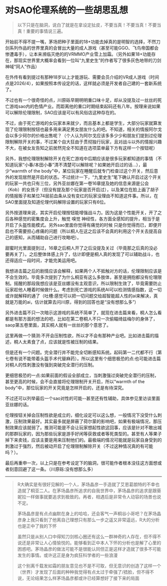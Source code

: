 # 对SAO伦理系统的一些胡思乱想

> 以下只是在脑洞，说白了就是在拿设定扯皮，不要当真！不要当真！不要当真！重要的事情说三遍。

开始前不得不提一嘴，茅场把种子里面的18+功能去掉真的是明智的选择，不然刀剑系列作品的世界里真的会冒出大量的成人游戏（甚至可能GGO、飞鸟帝国都会惨遭毒手），让本来濒临灭绝的的VRMMO产业雪上加霜。（另外如果18+功能存在，那现实世界里大概率会看到一位叫“九里史生”的作者写了很多灰色地带的刀剑神域“同人”作品）

在外传有看到提过有那种18岁以上才能游玩、需要会员介绍的VR成人游戏（时间点是2026/4），如果按照本传设定的话，这样就必须是开发者自己建的一套新系统了。

不过也有一个很奇怪的点，川原砾早期明明重口味十足，却从没提及过一丝丝的死亡游戏sao内的色情产业。而距离他的重口时期结束起码还有八年。按理来说如果可以解除伦理限制，SAO应该是可以有风俗店这种存在的。

不过，由于死亡游戏的女玩家本来就少，而且基本上都是学生，大部分玩家就算发现了伦理限制按钮也最多用来满足男女朋友什么的吧。不知道，相关的情报阿尔戈会以多少珂尔的价格出售呢？（个人认为阿尔戈应该多多少少和朋友们提到过伦理限制解除开关的事，不过某个自大狂由于贯彻独行玩家，且对战斗以外的情报兴趣不大，在被女友告知之前居然完全不知道在选项菜单最下方有这样一个按钮呢）

另外，我想伦理限制解除开关在死亡游戏中后期应该是很多玩家都知道的事情（不知道玩家“小春/本田小春”清不清楚可以解除呢？如果她开启过的话…），最少“warmth of the body”中，某位玩家在睡醒后就专门检查过这个开关，然后意外的发现居然是开启的状态。不过统计一下，“九里史生”笔下确认开启过这个开关的玩家一共也只有三位，另外亚丝娜在第一卷16章提及她的信息来源是公会（Kob）的女孩子（但没有提及那个玩家是否开启过），以及某位在脸上画了胡子的情报贩子和某位74层前血条从没有变红的玩家没理由不知道这件事。所以，在SAO里面提及知道伦理代码解除设置的玩家只有6位。

另外按道理来说，其实开启伦理按钮能增强战斗力。因为这是个性能开关，开了之后各种感觉的密集度会上升，触觉 嗅觉 神经性，各方面全感知的提升，相当于是开启了头盔性能模式。另外sao里面你觉得有痛觉的时候 只是你觉得而已，即便开启也不需要担心疼痛的问题（所以桐人在这之后该不会真的利用这个开关去提高自己的感知，从而辅助自己进行攻略吧）。

甜蜜时光里面提到过，16章之后桐人开了之后没提及关过（毕竟那之后真的没必要再关了）。之后整体体感上升了，估计即便是桐人真的发现了可以辅助战斗，也还得适应一段时间，才能完美运用吧。

我想进击篇之后的剧情应该会解释，如果两个人不抵触对方的话，伦理限制应该是不会生效的。毕竟多次提到了为什么桐亚有这么多肢体，甚至是拥抱都没有伦理限制。摇醒的那段我想应该是亚丝娜没有主观意识，所以限制生效了，毕竟需要防止玩家趁他人睡着时候做什么。考虑到死亡游戏的系统AI可以检测情感指数，这一切或许就解释的通了（吐槽:感觉可以把一切问题交给超智能超人性的ai来解决，真就是万能的ai，估计就算去问川原，得到的回答也是“没有想那么多”）

另外进击篇不只一次暗示这游戏的系统不简单了，就现在进击篇来看，桐人怎么看都是有那方面的想法的吧，比如在第二卷桐人不只一次偷瞄绮兹梅尔的身体了，saop第五卷里面，其实桐人就有一丝丝的那个意思了。

这里再做一个猜测:不开会压制性欲，所以才不会有那种产业吧。比如进击篇的描述，桐人太素食了点，应该就是性被压制的结果。

但是还有一个问题。完全潜行并不能完全切断感知系统。起码第一二代都不行（第七卷有说不能带着头盔手术代替麻药）。所以这里有个细思极恐的点:也可能进击篇对桐人的性刺激没有强到突破完全潜行的压制。

更细思极恐的一点:如果前面的假设全部成立，当刺激强过突破完全潜行的压制，甚至更高的时候，会不会直接将伦理限制开关开启，所以“warmth of the body”中，那位玩家的开关究竟是怎样开启的，还是有待深究。

不过还可以列举最后一个sao对性的可能--甚至还有性辅助，具体参见里访谈里面亚丝娜的话。

伦理按钮关掉会压制性欲是成立的，细化设定可以这么想，一般情况下没受什么刺激，压制效果最好。其实最多就是屏蔽了荷尔蒙的影响吧，如果有极端情况，那压制效果应该就弱了。推测可能是不会让玩家想起性欲这回事，应该是针对不敢出城的那群玩家的，因为那些玩家是游手好闲等获救或者等死类型的。甚至有人等果子掉下来卖钱，应该主要是用来压制他们的。最极端的情况可能就是玩家自身受到的刺激过于强烈，然后被动开启了伦理限制解除开关（不过这种情况真的有可能吗？）。

最后再重申一次，以上只是在参考设定下的脑洞，很可能作者根本没往这方面想或者刻意回避了这一条。（川原砾:没有想那么多）

***

> R大确实是有很好见解的一个人，茅场晶彦一手造就了艾恩葛朗特的不幸也造就了桐亚二人。在茅场晶彦所追求的自我世界中，茅场晶彦的追求是跟葵妮拉一样做事就要追求到极致的。再者，相遇后是非常令人动容的场景也说不定。
>
> 茅场晶彦是有点点幽默在身上的哈哈，还会客气一声桐谷小哥吧？在茅场晶彦身上我只看到了他离自己理想只有那么一步之遥又非常遥远，R大的分析也是正中了我的下怀
>
> 虽然只是从别人口中得知刀剑核心圈还有这么一群神奇的人存在，但不得不说还是非常让人心情愉悦的。能够看到正中本人下怀的分析也是解了心里的困惑吧。茅场晶彦的做法可能不是很能认同但正是这样才造就了很多不可能发生的事情。或许这正是身为疯狂科学者的一些浪漫
>
> 这个别离千载发如霜的朋友意见也不是不可取，但无意识的创造了这样一个（世界）才发现了后面的种种我觉得有点太过于牵强了/捂脸，但不得不说，无论结果怎么样茅场晶彦都或许已经算想好了接下来的局面
